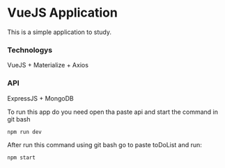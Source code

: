 # VueJS Application

This is a simple application to study.

<h3>Technologys</h3>

VueJS + Materialize + Axios

<h3>API</h3> 

ExpressJS + MongoDB

To run this app do you need open tha paste api and start the command in git bash

```
npm run dev
```

After run this command using git bash go to paste toDoList and run:

```
npm start
```

